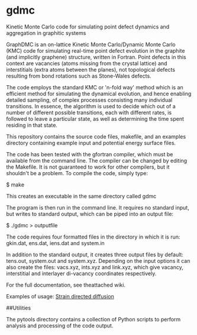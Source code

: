 # gdmc
Kinetic Monte Carlo code for simulating point defect dynamics and aggregation in graphitic systems

GraphDMC is an on-lattice Kinetic Monte Carlo/Dynamic Monte Carlo (KMC) code for simulating real-time point defect evolution in the graphite (and implicitly graphene) structure, written in Fortran. Point defects in this context are vacancies (atoms missing from the crystal lattice) and interstitials (extra atoms between the planes), not topological defects resulting from bond rotations such as Stone-Wales defects. 

The code employs the standard KMC or 'n-fold way' method which is an efficient method for simulating the dynamical evolution, and hence enabling detailed sampling, of complex processes consisting many individual transitions. In essence, the algorithm is used to decide which out of a number of different possible transitions, each with different rates, is followed to leave a particular state, as well as determining the time spent residing in that state. 

This repository contains the source code files, makefile, and an examples directory containing example input and potential energy surface files. 

The code has been tested with the gfortran compiler, which must be available from the command line. The compiler can be changed by editing the Makefile. It is not guaranteed to work for other compilers, but it shouldn't be a problem.  To compile the code, simply type:

$ make

This creates an executable in the same directory called gdmc 

The program is then run in the command line. It requires no standard input, but writes to standard output, which can be piped into an output file:

$ ./gdmc > outputfile

The code requires four formatted files in the directory in which it is run: gkin.dat, ens.dat, iens.dat and system.in

In addition to the standard output, it creates three output files by default: tens.out, system.out and system.xyz. Depending on the input options it can also create the files: vacs.xyz, ints.xyz and link.xyz, which give vacancy, interstitial and interlayer di-vacancy coordinates respectively. 

For the full documentation, see theattached wiki. 

Examples of usage: <a href="http://pubs.rsc.org/en/content/articlehtml/2014/nr/c3nr06222h">Strain directed diffusion</a>

##Utilities

The pytools directory contains a collection of Python scripts to perform analysis and processing of the code output. 

